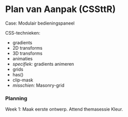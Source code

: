 
# Plan van Aanpak (CSSttR)

Case: Modulair bedieningspaneel


CSS-technieken: </br>
- gradients </br>
- 2D transforms </br>
- 3D transforms </br>
- animaties </br>
- _specifiek:_ gradients animeren </br>
- grids </br>
- has() </br>
- clip-mask </br>
- _misschien:_ Masonry-grid </br>

### Planning

Week 1: Maak eerste ontwerp. Attend themasessie Kleur.
